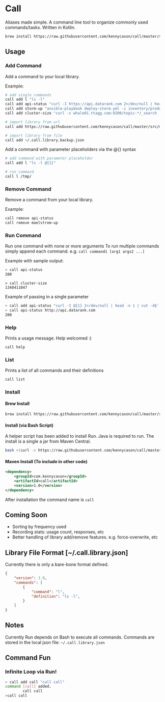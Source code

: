 Call
====

Aliases made simple. A command line tool to organize commonly used commands/tasks. Written in Kotlin.

```bash
brew install https://raw.githubusercontent.com/kennycason/call/master/script/brew/call.rb
```

## Usage

### Add Command

Add a command to your local library.

Example: 

```bash
# add single commands
call add l "ls -l"
call add api-status "curl -I https://api.datarank.com 2>/dev/null | head -n 1 | cut -d$' ' -f2"
call add storm-up "ansible-playbook deploy-storm.yml -i inventory/production -vvvv --private-key=keys/id_deployer -u deployer"
call add cluster-size "curl -s whale01.ttagg.com:9200/topic-*/_search | jq .hits.total"

# import library from url
call add https://raw.githubusercontent.com/kennycason/call/master/src/main/resources/com/kennycason/call/library/.call.library.sample.json

# import library from file
call add ~/.call.library.backup.json
```

Add a command with parameter placeholders via the @{} syntax
```bash
# add command with parameter placeholder 
call add l "ls -l @{1}"

# run command
call l /tmp/
```

### Remove Command

Remove a command from your local library.

Example: 

```bash
call remove api-status
call remove maelstrom-up
```

### Run Command

Run one command with none or more arguments To run multiple commands simply append each command. e.g. `call command1 [arg1 args2 ...]`

Example with sample output: 

```bash
> call api-status
200
```

```
> call cluster-size
1340411047
```

Example of passing in a single parameter
```bash
> call add api-status "curl -I @{1} 2>/dev/null | head -n 1 | cut -d$' ' -f2"
> call api-status http://api.datarank.com
200
```

### Help

Prints a usage message. Help welcomed :)

```bash
call help
```

### List

Prints a list of all commands and their definitions

```bash
call list
```

### Install

#### Brew Install

```bash
brew install https://raw.githubusercontent.com/kennycason/call/master/script/brew/call.rb
```

#### Install (via Bash Script)

A helper script has been added to install Run. Java is required to run.
The install is a single a jar from Maven Central.

```bash
bash <(curl -s https://raw.githubusercontent.com/kennycason/call/master/script/install.sh)
```

#### Maven Install (To include in other code)

```xml
<dependency>
    <groupId>com.kennycason</groupId>
    <artifactId>call</artifactId>
    <version>1.0</version>
</dependency>
```

After installation the command name is `call`

## Coming Soon

- Sorting by frequency used
- Recording stats: usage count, responses, etc
- Better handling of library add/remove features. e.g. force-overwrite, etc


## Library File Format [~/.call.library.json]

Currently there is only a bare-bone format defined.

```json
{
    "version": 1.0,
    "commands": [
        {
            "command": "l",
            "definition": "ls -l",
        }
    ]
}
```

## Notes

Currently Run depends on Bash to execute all commands.
Commands are stored in the local json file: `~/.call.library.json`

## Command Fun

### Infinite Loop via Run!

```bash
> call add call "call call"
command [call] added.
        call call
>call call
````
